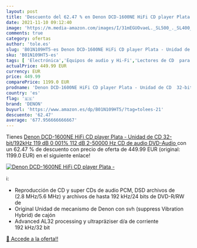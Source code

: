 ```yaml
---
layout: post
title: 'Descuento del 62.47 % en Denon DCD-1600NE HiFi CD player Plata - '
date: 2021-11-10 09:12:40
image: 'https://m.media-amazon.com/images/I/31mEGUOvaeL._SL500_._SL400_.jpg'
comments: true
category: ofertas
author: 'tole.es'
slug: 'B01N109HT5-es Denon DCD-1600NE HiFi CD player Plata - Unidad de CD...'
sku: 'B01N109HT5-es'
tags: [ 'Electrónica','Equipos de audio y Hi-Fi','Lectores de CD  para equipos de audio y Hi-Fi','Receptores y componentes de equipos de audio y Hi-Fi','denon', ]
actualPrice: 449.99 EUR
currency: EUR
price: 449.99
comparePrice: 1199.0 EUR
prodname: 'Denon DCD-1600NE HiFi CD player Plata - Unidad de CD  32-bit/192kHz  119 dB  0 001%  112 dB  2-50000 Hz  CD de audio  DVD-Audio '
country: 'es'
flag: '🇪🇸'
brand: 'DENON'
buyurl: 'https://www.amazon.es/dp/B01N109HT5/?tag=tolees-21'
descuento: '62.47'
average: '677.956666666667'
---
```


Tienes [Denon DCD-1600NE HiFi CD player Plata - Unidad de CD  32-bit/192kHz  119 dB  0 001%  112 dB  2-50000 Hz  CD de audio  DVD-Audio ](https://www.amazon.es/dp/B01N109HT5/?tag=tolees-21) con un 62.47 % de descuento con precio de oferta de 449.99 EUR (original: 1199.0 EUR) en el siguiente enlace!

[![Denon DCD-1600NE HiFi CD player Plata - ](https://m.media-amazon.com/images/I/31mEGUOvaeL._SL500_._SL400_.jpg)](https://www.amazon.es/dp/B01N109HT5/?tag=tolees-21)

ℹ️:

- Reproducción de CD y super CDs de audio PCM, DSD archivos de (2.8 MHz/5.6 MHz) y archivos de hasta 192 kHz/24 bits de DVD-R/RW de
- Original Unidad de mecanismo de Denon con svh (suppress Vibration Hybrid) de cajón
- Advanced AL32 processing y ultrapräziser d/a de corriente 192 kHz/32 bit

[🛒 Accede a la oferta!!](https://www.amazon.es/dp/B01N109HT5/?tag=tolees-21)
